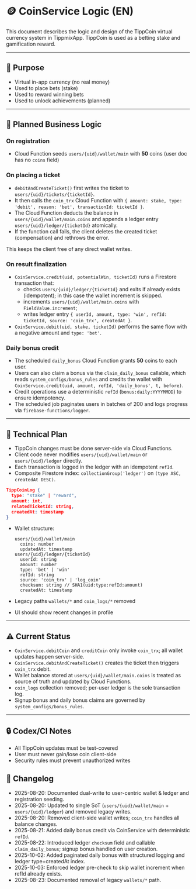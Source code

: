 # 🪙 CoinService Logic (EN)

This document describes the logic and design of the TippCoin virtual currency system in TippmixApp.
TippCoin is used as a betting stake and gamification reward.

---

## 🎯 Purpose

- Virtual in-app currency (no real money)
- Used to place bets (stake)
- Used to reward winning bets
- Used to unlock achievements (planned)

---

## 🧠 Planned Business Logic

### On registration

- Cloud Function seeds `users/{uid}/wallet/main` with **50** coins (user doc has no `coins` field)

### On placing a ticket

- `debitAndCreateTicket()` first writes the ticket to
  `users/{uid}/tickets/{ticketId}`.
- It then calls the `coin_trx` Cloud Function with
  `{ amount: stake, type: 'debit', reason: 'bet', transactionId: ticketId }`.
- The Cloud Function deducts the balance in
  `users/{uid}/wallet/main.coins` and appends a ledger entry
  `users/{uid}/ledger/{ticketId}` atomically.
- If the function call fails, the client deletes the created ticket
  (compensation) and rethrows the error.

This keeps the client free of any direct wallet writes.

### On result finalization

- `CoinService.credit(uid, potentialWin, ticketId)` runs a Firestore transaction that:
  - checks `users/{uid}/ledger/{ticketId}` and exits if already exists (idempotent); in this case the wallet increment is skipped.
  - increments `users/{uid}/wallet/main.coins` with `FieldValue.increment`;
  - writes ledger entry `{ userId, amount, type: 'win', refId: ticketId, source: 'coin_trx', createdAt }`.
- `CoinService.debit(uid, stake, ticketId)` performs the same flow with a negative amount and `type: 'bet'`.

### Daily bonus credit

- The scheduled `daily_bonus` Cloud Function grants **50** coins to each user.
- Users can also claim a bonus via the `claim_daily_bonus` callable, which reads `system_configs/bonus_rules` and credits the wallet with `CoinService.credit(uid, amount, refId, 'daily_bonus', t, before)`.
- Credit operations use a deterministic `refId` (`bonus:daily:YYYYMMDD`) to ensure idempotency.
- The scheduled job paginates users in batches of 200 and logs progress via `firebase-functions/logger`.

---

## 🧾 Technical Plan

- TippCoin changes must be done server-side via Cloud Functions.
- Client code never modifies `users/{uid}/wallet/main` or `users/{uid}/ledger` directly.
- Each transaction is logged in the ledger with an idempotent `refId`.
- Composite Firestore index: `collectionGroup('ledger')` on `(type ASC, createdAt DESC)`.

```json
TippCoinLog {
  type: "stake" | "reward",
  amount: int,
  relatedTicketId: string,
  createdAt: timestamp
}
```

- Wallet structure:

  ```
  users/{uid}/wallet/main
    coins: number
    updatedAt: timestamp
  users/{uid}/ledger/{ticketId}
    userId: string
    amount: number
    type: 'bet' | 'win'
    refId: string
    source: 'coin_trx' | 'log_coin'
    checksum: string // SHA1(uid:type:refId:amount)
    createdAt: timestamp
  ```
- Legacy paths `wallets/*` and `coin_logs/*` removed
- UI should show recent changes in profile

---

## ⚠️ Current Status

- `CoinService.debitCoin` and `creditCoin` only invoke `coin_trx`; all wallet updates happen server-side.
- `CoinService.debitAndCreateTicket()` creates the ticket then triggers `coin_trx` debit.
- Wallet balance stored at `users/{uid}/wallet/main.coins` is treated as source of truth and updated by Cloud Functions.
- `coin_logs` collection removed; per-user ledger is the sole transaction log.
- Signup bonus and daily bonus claims are governed by `system_configs/bonus_rules`.

---

## 🔒 Codex/CI Notes

- All TippCoin updates must be test-covered
- User must never gain/lose coin client-side
- Security rules must prevent unauthorized writes

## 📘 Changelog

- 2025-08-20: Documented dual-write to user-centric wallet & ledger and registration seeding.
- 2025-08-20: Updated to single SoT (`users/{uid}/wallet/main` + `users/{uid}/ledger`) and removed legacy writes.
- 2025-08-20: Removed client-side wallet writes; `coin_trx` handles all balance changes.
- 2025-08-21: Added daily bonus credit via CoinService with deterministic `refId`.
- 2025-08-22: Introduced ledger `checksum` field and callable `claim_daily_bonus`; signup bonus handled on user creation.
- 2025-10-02: Added paginated daily bonus with structured logging and ledger type+createdAt index.
- 2025-10-03: Enforced ledger pre-check to skip wallet increment when refId already exists.
- 2025-08-23: Documented removal of legacy `wallets/*` path.
